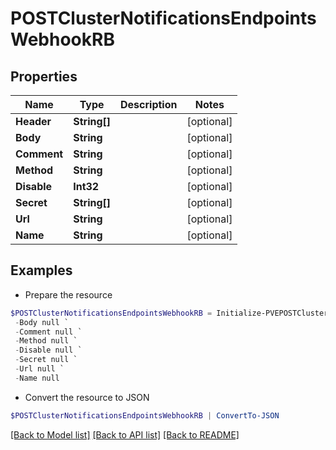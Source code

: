 # POSTClusterNotificationsEndpointsWebhookRB
## Properties

Name | Type | Description | Notes
------------ | ------------- | ------------- | -------------
**Header** | **String[]** |  | [optional] 
**Body** | **String** |  | [optional] 
**Comment** | **String** |  | [optional] 
**Method** | **String** |  | [optional] 
**Disable** | **Int32** |  | [optional] 
**Secret** | **String[]** |  | [optional] 
**Url** | **String** |  | [optional] 
**Name** | **String** |  | [optional] 

## Examples

- Prepare the resource
```powershell
$POSTClusterNotificationsEndpointsWebhookRB = Initialize-PVEPOSTClusterNotificationsEndpointsWebhookRB  -Header null `
 -Body null `
 -Comment null `
 -Method null `
 -Disable null `
 -Secret null `
 -Url null `
 -Name null
```

- Convert the resource to JSON
```powershell
$POSTClusterNotificationsEndpointsWebhookRB | ConvertTo-JSON
```

[[Back to Model list]](../README.md#documentation-for-models) [[Back to API list]](../README.md#documentation-for-api-endpoints) [[Back to README]](../README.md)

